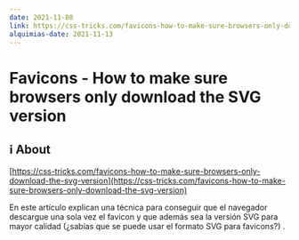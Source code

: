 ```yaml
---
date: 2021-11-08
link: https://css-tricks.com/favicons-how-to-make-sure-browsers-only-download-the-svg-version
alquimias-date: 2021-11-13
---
```


# Favicons - How to make sure browsers only download the SVG version

## ℹ️ About

[https://css-tricks.com/favicons-how-to-make-sure-browsers-only-download-the-svg-version](https://css-tricks.com/favicons-how-to-make-sure-browsers-only-download-the-svg-version)

En este artículo explican una técnica para conseguir que el navegador descargue una sola vez el favicon y que además sea la versión SVG para mayor calidad (¿sabías que se puede usar el formato SVG para favicons?) .



